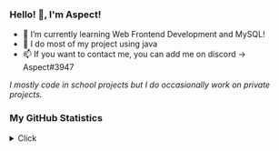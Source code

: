 ### Hello! 👋, I'm Aspect!

- 🌱 I’m currently learning Web Frontend Development and MySQL!
- 🔭  I do most of my project using java
- 📫 If you want to contact me, you can add me on discord -> Aspect#3947

*I mostly code in school projects but I do occasionally work on private projects.*

### My GitHub Statistics
<details>
   <summary>Click</summary>
   <img align="Left" alt="AspectCodes's Github Stats" src="https://github-readme-stats.vercel.app/api?username=AspectCodes&include_all_commits=true&count_private=true&show_icons=true&hide_border=true&theme=dark" />
   <img style="float: right;" alt="Most Used Languages" src="https://github-readme-stats.vercel.app/api/top-langs/?username=AspectCodes&langs_count=10&layout=compact&hide_border=true&theme=dark"/>
</details>
